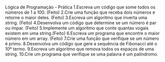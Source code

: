 Lógica de Programação - Prática
1.Escreva um código que some todos os números de 1 a 100. (Feito)
2.Crie uma função que receba dois números e retorne o maior deles. (Feito)
3.Escreva um algoritmo que inverta uma string. (Feito)
4.Desenvolva um código que determine se um número é par ou ímpar. (Feito)
5.Implemente um algoritmo que conte quantas vogais existem em uma string.(Feito)
6.Escreva um programa que encontre o maior número em um array. (Feito)
7.Crie uma função que verifique se um número é primo.
8.Desenvolva um código que gere a sequência de Fibonacci até o 10º termo.
9.Escreva um algoritmo que remova todos os espaços de uma string.
10.Crie um programa que verifique se uma palavra é um palíndromo.